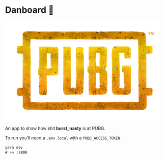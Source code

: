 # Danboard 🔫

![IMAGE](./public/images/PUBG_Icon_Color-small.png)

An app to show how shit **burst_nasty** is at PUBG.

To run you'll need a `.env.local` with a `PUBG_ACCESS_TOKEN`

```shell
yarn dev
# >> :7898
```
